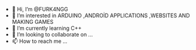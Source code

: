 - 👋 Hi, I’m @FURK4NGG
- 👀 I’m interested in ARDUINO ,ANDROİD APPLICATIONS ,WEBSITES AND MAKING GAMES 
- 🌱 I’m currently learning C++ 
- 💞️ I’m looking to collaborate on ...
- 📫 How to reach me ...

<!---
FURK4NGG/FURK4NGG is a ✨ special ✨ repository because its `README.md` (this file) appears on your GitHub profile.
You can click the Preview link to take a look at your changes.
--->
